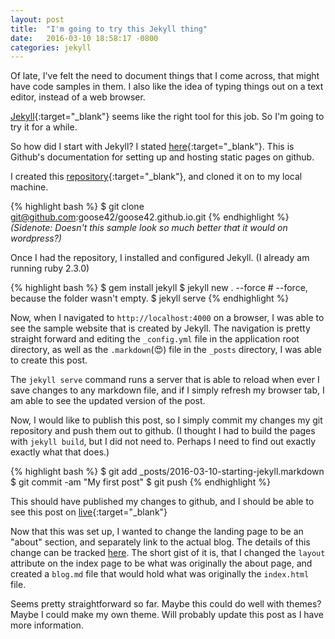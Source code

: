 ```yaml
---
layout: post
title:  "I'm going to try this Jekyll thing"
date:   2016-03-10 18:58:17 -0800
categories: jekyll
---
```

Of late, I've felt the need to document things that I come across, that might have code samples in them. I also like the idea of typing things out on a text editor, instead of a web browser.

[Jekyll][jekyll-docs]{:target="_blank"} seems like the right tool for this job. So I'm going to try it for a while.

So how did I start with Jekyll? I stated [here][jekyll-gh]{:target="_blank"}. This is Github's documentation for setting up and hosting static pages on github.

I created this [repository][repo]{:target="_blank"}, and cloned it on to my local machine.

{% highlight bash %}
  $ git clone git@github.com:goose42/goose42.github.io.git
{% endhighlight %}
*(Sidenote: Doesn't this sample look so much better that it would on wordpress?)*

Once I had the repository, I installed and configured Jekyll. (I already am running ruby 2.3.0)

{% highlight bash %}
  $ gem install jekyll
  $ jekyll new . --force # --force, because the folder wasn't empty.
  $ jekyll serve
{% endhighlight %}

Now, when I navigated to `http://localhost:4000` on a browser, I was able to see the sample website that is created by Jekyll. The navigation is pretty straight forward and editing the `_config.yml` file in the application root directory, as well as the `.markdown`(:heart_eyes:) file in the `_posts` directory, I was able to create this post.

The `jekyll serve` command runs a server that is able to reload when ever I save changes to any markdown file, and if I simply refresh my browser tab, I am able to see the updated version of the post.

Now, I would like to publish this post, so I simply commit my changes my git repository and push them out to github.
(I thought I had to build the pages with `jekyll build`, but I did not need to. Perhaps I need to find out exactly exactly what that does.)

{% highlight bash %}
  $ git add _posts/2016-03-10-starting-jekyll.markdown
  $ git commit -am "My first post"
  $ git push
{% endhighlight %}

This should have published my changes to github, and I should be able to see this post on [live][home]{:target="_blank"}

Now that this was set up, I wanted to change the landing page to be an "about" section, and separately link to the actual blog. The details of this change can be tracked [here][commit1]. The short gist of it is, that I changed the `layout` attribute on the index page to be what was originally the about page, and created a `blog.md` file that would hold what was originally the `index.html` file.

Seems pretty straightforward so far. Maybe this could do well with themes? Maybe I could make my own theme. Will probably update this post as I have more information.

[jekyll-docs]: http://jekyllrb.com/docs/home
[jekyll-gh]:   https://pages.github.com
[repo]:        https://github.com/goose42/goose42.github.io
[home]:        goose42.github.io
[commit1]:     https://github.com/goose42/goose42.github.io/commit/bb18a445eb8a047da389056545c9d94e7b4a8a98  
